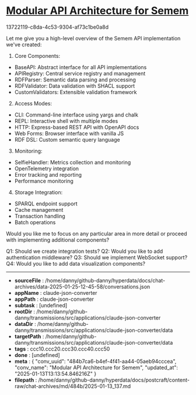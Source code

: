 # [Modular API Architecture for Semem](https://claude.ai/chat/484b7ca6-b4ef-4f41-aa44-05aeb94cccea)

13722119-c8da-4c53-9304-af73c1be0a8d

 Let me give you a high-level overview of the Semem API implementation we've created:

1. Core Components:
- BaseAPI: Abstract interface for all API implementations
- APIRegistry: Central service registry and management
- RDFParser: Semantic data parsing and processing
- RDFValidator: Data validation with SHACL support
- CustomValidators: Extensible validation framework

2. Access Modes:
- CLI: Command-line interface using yargs and chalk
- REPL: Interactive shell with multiple modes
- HTTP: Express-based REST API with OpenAPI docs
- Web Forms: Browser interface with vanilla JS
- RDF DSL: Custom semantic query language

3. Monitoring:
- SelfieHandler: Metrics collection and monitoring
- OpenTelemetry integration
- Error tracking and reporting
- Performance monitoring

4. Storage Integration:
- SPARQL endpoint support
- Cache management
- Transaction handling
- Batch operations

Would you like me to focus on any particular area in more detail or proceed with implementing additional components?

Q1: Should we create integration tests?
Q2: Would you like to add authentication middleware?
Q3: Should we implement WebSocket support?
Q4: Would you like to add data visualization components?

---

* **sourceFile** : /home/danny/github-danny/hyperdata/docs/chat-archives/data-2025-01-25-12-45-58/conversations.json
* **appName** : claude-json-converter
* **appPath** : claude-json-converter
* **subtask** : [undefined]
* **rootDir** : /home/danny/github-danny/transmissions/src/applications/claude-json-converter
* **dataDir** : /home/danny/github-danny/transmissions/src/applications/claude-json-converter/data
* **targetPath** : /home/danny/github-danny/transmissions/src/applications/claude-json-converter/data
* **tags** : ccc10.ccc20.ccc30.ccc40.ccc50
* **done** : [undefined]
* **meta** : {
  "conv_uuid": "484b7ca6-b4ef-4f41-aa44-05aeb94cccea",
  "conv_name": "Modular API Architecture for Semem",
  "updated_at": "2025-01-13T13:13:54.846216Z"
}
* **filepath** : /home/danny/github-danny/hyperdata/docs/postcraft/content-raw/chat-archives/md/484b/2025-01-13_137.md